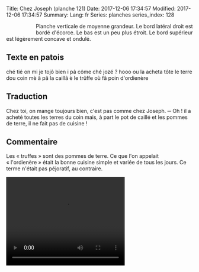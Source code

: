 Title: Chez Joseph (planche 121)
Date: 2017-12-06 17:34:57
Modified: 2017-12-06 17:34:57
Summary: 
Lang: fr
Series: planches
series_index: 128


<figure class="image-block" style="float: left;">
  <img alt="" src="{static}/images/planche_121.png">
  <figcaption style="max-width: 222px"></figcaption>
</figure>
<p style="text-align:justify;">Planche verticale de moyenne grandeur. Le bord latéral droit est bordé d'écorce. Le bas est un peu plus étroit. Le bord supérieur est légèrement concave et ondulé.</p>

## Texte en patois
ché  tié  on  mi je  tojô  bien  i  pâ  côme  ché  jozé ?  hooo ou la acheta  tôte  le terre dou coin mè â pâ la  caillâ è le trûffe où fâ poin d'ordienère


## Traduction
Chez toi, on mange toujours bien, c'est pas comme chez Joseph.
─  Oh ! il a acheté toutes les terres du coin mais, à part le pot de caillé et les pommes de terre, il ne fait pas de cuisine !

## Commentaire
Les « truffes » sont des pommes de terre. Ce que l'on appelait « l'ordienère » était la bonne cuisine simple et variée de tous les jours. Ce terme n'était pas péjoratif, au contraire.



<video width="320" height="240" controls>
  <source src="https://d1njpgd0ygatdn.cloudfront.net/video_121.mp4" type="video/mp4">
</video>
